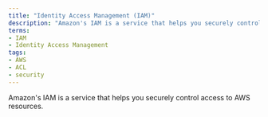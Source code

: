 ```yaml
---
title: "Identity Access Management (IAM)"
description: "Amazon's IAM is a service that helps you securely control access to AWS resources."
terms:
- IAM
- Identity Access Management
tags:
- AWS
- ACL
- security
---
```

Amazon's IAM is a service that helps you securely control access to AWS resources.